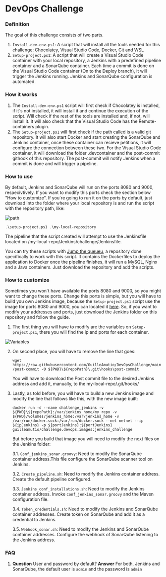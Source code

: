 # DevOps Challenge

### Definition
The goal of this challenge consists of two parts.
1. ```Install-dev-env.ps1```: A script that will install all the tools needed for this challenge: Chocolatey, Visual Studio Code, Docker, Git and WSL
2. ```Setup-project.ps1```: A script that will create a Visual Studio Code container with your local repository, a Jenkins with a predefined pipeline container and a SonarQube container. Each time a commit is done on the Visual Studio Code container (On to the Deploy branch), it will trigger the Jenkins running. Jenkins and SonarQube configuration is automated.

### How it works
1. The ```Install-dev-env.ps1``` script will first check if Chocolatey is installed, if it´s not installed, it will install it and continue the execution of the script. Will check if the rest of the tools are installed and, if not, will install it. It will also check that the Visual Studio Code has the Remote-containers plugin.
2. The ```Setup-project.ps1``` will first check if the path called is a valid git repository. It will also start Docker and start creating the SonarQube and Jenkins container, once these container can recieve petitions, it will configure the connection between these two. For the Visual Studio Code container, it will download the folder .devcontainer and the post-commit githook of this repository. The post-commit will notify Jenkins when a commit is done and will trigger a pipeline.

### How to use
By default, Jenkins and SonarQube will run on the ports 8080 and 9000, respecivtively. If you want to modify this ports check the section below "How to customize".
If you´re going to run it on the ports by default, just download into the folder where your local repository is and run the script with the repository path, like:

![path](https://user-images.githubusercontent.com/56632305/107864615-3760bd00-6e5e-11eb-9b93-431493a90661.PNG)

```.\setup-project.ps1 .\my-local-repository```

The pipeline that the script created will attempt to use the Jenkinsfile located on /my-local-repo/Jenkins/challenge/Jenkinsfile.

You can try these scripts with [Jump the queueu](https://github.com/GuilleAmutio/JumpTheQueue), a repository done specifically to work with this script. It contains the Dockerfiles to deploy the application to Docker once the pipeline finishes, it will run a MySQL, Nginx and a Java containers. Just download the repository and add the scripts.

### How to customize
Sometimes you won´t have available the ports 8080 and 9000, so you might want to change these ports. Change this ports is simple, but you will have to build you own Jenkins image, because the ```Setup-project.ps1``` script use the image for ports 8080 and 9000, you can located it [here](https://hub.docker.com/layers/137473383/guilleamutio/challenge.devops.images/jenkins_challenge/images/sha256-bb39f30106899b0f9841c18012051335f7db267144c2f166322962a0577b7814?context=explore). So, if you want to modify your addresses and ports, just download the Jenkins folder on this repository and follow the guide.

1. The first thing you will have to modify are the variables on ```Setup-project.ps1```, there you will find the ip and ports for each container. 

  ![Variables](https://user-images.githubusercontent.com/56632305/107864842-ce2e7900-6e60-11eb-9f91-c0f61ff88d02.PNG)

2. On second place, you will have to remove the line that goes:

    ```wget https://raw.githubusercontent.com/GuilleAmutio/DevOpsChallenge/main/post-commit -O ${PWD}\${repoPath}\.git\hooks\post-commit```

    You will have to download the Post commit file to the desired Jenkins address and add it, manually, to the my-local-repo/.git/hooks/

3. Lastly, as told before, you will have to build a new Jenkins image and modify the line that follows like this, with the new image built:

    ```docker run -d --name challenge_jenkins -v ${PWD}\${repoPath}:/var/jenkins_home/my_repo -v ${PWD}/volumes/jenkins_home:/var/jenkins_home -v   /var/run/docker.sock:/var/run/docker.sock --net netnet --ip ${ipJenkins} -p ${portJenkins}:${portJenkins} guilleamutio/challenge.devops.images:jenkins_challenge```

    But before you build that image you will need to modify the next files on the Jenkins folder:

    3.1. ```Conf_jenkins_sonar.groovy```: Need to modify the SonarQube container address.This file configure the SonarQube scanner tool on Jenkins.

    3.2. ```Create_pipeline.sh```: Need to modify the Jenkins container address. Create the default pipeline configured.

    3.3. ```Jenkins_conf_installations.sh```: Need to modify the Jenkins container address. Invoke ```Conf_jenkins_sonar.groovy``` and the Maven configuration file.

    3.4. ```Token_credentials.sh```: Need to modify the Jenkins and SonarQube container addresses. Create token on SonarQube and add it as a credential to Jenkins.

    3.5. ```Webhook_sonar.sh```:  Need to modify the Jenkins and SonarQube container addresses. Configure the webhook of SonarQube listening to the Jenkins address.

### FAQ

1. **Question** User and password by default?
    **Answer** For both, Jenkins and SonarQube, the default user is ```admin``` and the password is ```admin```
    
